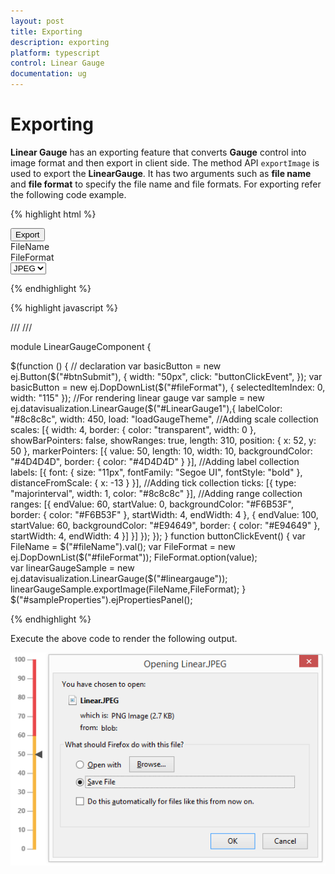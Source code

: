 ```yaml
---
layout: post
title: Exporting
description: exporting
platform: typescript
control: Linear Gauge
documentation: ug
---
```


# Exporting

**Linear Gauge** has an exporting feature that converts **Gauge** control into image format and then export in client side. The method API `exportImage` is used to export the **LinearGauge**. It has two arguments such as **file name** and **file format** to specify the file name and file formats. For exporting refer the following code example.


{% highlight html %}

<div id="LinearGauge1"></div>
<button id="btnSubmit">Export</button>
<div id=" fileName ">FileName </div>
<div id=" fileFormat ">FileFormat </div>
<select id="fileFormat">
    <option value="JPEG">JPEG</option>
    <option value="PNG">PNG</option>
</select>

{% endhighlight %}

{% highlight javascript %}

/// <reference path="../tsfiles/jquery.d.ts"></reference>
/// <reference path="../tsfiles/ej.web.all.d.ts"></reference>

module LinearGaugeComponent {

$(function () {
        // declaration
        var basicButton = new ej.Button($("#btnSubmit"), {
            width: "50px", click: "buttonClickEvent", 
        });
        var basicButton = new ej.DopDownList($("#fileFormat"), {
            selectedItemIndex: 0, width: "115" 
        });
        //For rendering linear gauge
       var sample = new ej.datavisualization.LinearGauge($("#LinearGauge1"),{
            labelColor: "#8c8c8c", width: 450, load: "loadGaugeTheme",
            //Adding scale collection
            scales: [{
                width: 4, border: { color: "transparent", width: 0 }, showBarPointers: false, showRanges: true, length: 310,
                position: { x: 52, y: 50 }, markerPointers: [{
                    value: 50, length: 10, width: 10, backgroundColor: "#4D4D4D", border: { color: "#4D4D4D" }
                }],
                //Adding label collection
                labels: [{ font: { size: "11px", fontFamily: "Segoe UI", fontStyle: "bold" }, distanceFromScale: { x: -13 } }],
                //Adding tick collection
                ticks: [{ type: "majorinterval", width: 1, color: "#8c8c8c" }],
                //Adding range collection
                ranges: [{
                    endValue: 60,
                    startValue: 0,
                    backgroundColor: "#F6B53F",
                    border: { color: "#F6B53F" }, startWidth: 4, endWidth: 4
                }, {
                    endValue: 100,
                    startValue: 60,
                    backgroundColor: "#E94649",
                    border: { color: "#E94649" }, startWidth: 4, endWidth: 4
                }]
            }]
        });
    });
}
    function buttonClickEvent() {
        var FileName = $("#fileName").val();
        var FileFormat = new ej.DopDownList($("#fileFormat"));
        FileFormat.option(value);        
        var linearGaugeSample = new ej.datavisualization.LinearGauge($("#lineargauge"));
         linearGaugeSample.exportImage(FileName,FileFormat);
    }
    $("#sampleProperties").ejPropertiesPanel();


{% endhighlight %}



Execute the above code to render the following output.

![](Exporting_images/Exporting_img1.png)


